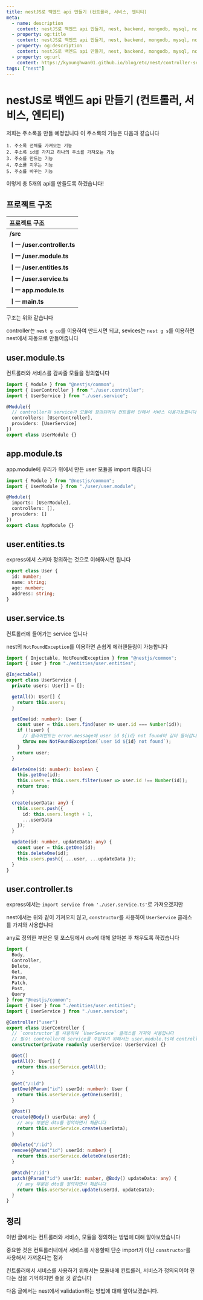 ```yaml
---
title: nestJS로 백엔드 api 만들기 (컨트롤러, 서비스, 엔티티)
meta:
  - name: description
    content: nestJS로 백엔드 api 만들기, nest, backend, mongodb, mysql, nosql, sequelize, express, node, typescript
  - property: og:title
    content: nestJS로 백엔드 api 만들기, nest, backend, mongodb, mysql, nosql, sequelize, express, node, typescript
  - property: og:description
    content: nestJS로 백엔드 api 만들기, nest, backend, mongodb, mysql, nosql, sequelize, express, node, typescript
  - property: og:url
    content: https://kyounghwan01.github.io/blog/etc/nest/controller-service/
tags: ["nest"]
---
```


# nestJS로 백엔드 api 만들기 (컨트롤러, 서비스, 엔티티)

저희는 주소록을 만들 예정입니다 이 주소록의 기능은 다음과 같습니다

```
1. 주소록 전체를 가져오는 기능
2. 주소록 id를 가지고 하나의 주소를 가져오는 기능
3. 주소를 만드는 기능
4. 주소를 지우는 기능
5. 주소를 바꾸는 기능
```

이렇게 총 5개의 api를 만들도록 하겠습니다!

## 프로젝트 구조

| 프로젝트 구조                |
| :--------------------------- |
| **/src**                     |
| **ㅣㅡ /user.controller.ts** |
| **ㅣㅡ /user.module.ts**     |
| **ㅣㅡ /user.entities.ts**   |
| **ㅣㅡ /user.service.ts**    |
| **ㅣㅡ app.module.ts**       |
| **ㅣㅡ main.ts**             |

구조는 위와 같습니다

controller는 `nest g co`를 이용하여 만드시면 되고, sevices는 `nest g s`를 이용하면 nest에서 자동으로 만들어줍니다

## user.module.ts

컨트롤러와 서비스를 감싸줄 모듈을 정의합니다

```ts
import { Module } from "@nestjs/common";
import { UserController } from "./user.controller";
import { UserService } from "./user.service";

@Module({
  // controller와 service가 모듈에 정의되어야 컨트롤러 안에서 서비스 이용가능합니다 (DI)
  controllers: [UserController],
  providers: [UserService]
})
export class UserModule {}
```

## app.module.ts

app.module에 우리가 위에서 만든 user 모듈을 import 해줍니다

```ts
import { Module } from "@nestjs/common";
import { UserModule } from "./user/user.module";

@Module({
  imports: [UserModule],
  controllers: [],
  providers: []
})
export class AppModule {}
```

## user.entities.ts

express에서 스키마 정의하는 것으로 이해하시면 됩니다

```ts
export class User {
  id: number;
  name: string;
  age: number;
  address: string;
}
```

## user.service.ts

컨트롤러에 들어가는 service 입니다

nest의 `NotFoundException`를 이용하면 손쉽게 에러핸들링이 가능합니다

```ts
import { Injectable, NotFoundException } from "@nestjs/common";
import { User } from "./entities/user.entities";

@Injectable()
export class UserService {
  private users: User[] = [];

  getAll(): User[] {
    return this.users;
  }

  getOne(id: number): User {
    const user = this.users.find(user => user.id === Number(id));
    if (!user) {
      // 클라이언트는 error.message에 user id ${id} not found이 값이 들어갑니다. status-code는 nest가 정해준 값으로 들어갑니다
      throw new NotFoundException(`user id ${id} not found`);
    }
    return user;
  }

  deleteOne(id: number): boolean {
    this.getOne(id);
    this.users = this.users.filter(user => user.id !== Number(id));
    return true;
  }

  create(userData: any) {
    this.users.push({
      id: this.users.length + 1,
      ...userData
    });
  }

  update(id: number, updateData: any) {
    const user = this.getOne(id);
    this.deleteOne(id);
    this.users.push({ ...user, ...updateData });
  }
}
```

## user.controller.ts

express에서는 `import service from './user.service.ts'`로 가져오겠지만

nest에서는 위와 같이 가져오지 않고, `constructor`를 사용하여 `UserService` 클래스를 가져와 사용합니다

any로 정의한 부분은 뒷 포스팅에서 `dto`에 대해 알아본 후 채우도록 하겠습니다

```ts {17}
import {
  Body,
  Controller,
  Delete,
  Get,
  Param,
  Patch,
  Post,
  Query
} from "@nestjs/common";
import { User } from "./entities/user.entities";
import { UserService } from "./user.service";

@Controller("user")
export class UserController {
  // `constructor`를 사용하여 `UserService` 클래스를 가져와 사용합니다
  // 필수! controller에 service를 주입하기 위해서는 user.module.ts에 controller와 service가 정의되어야 합니다
  constructor(private readonly userService: UserService) {}

  @Get()
  getAll(): User[] {
    return this.userService.getAll();
  }

  @Get("/:id")
  getOne(@Param("id") userId: number): User {
    return this.userService.getOne(userId);
  }

  @Post()
  create(@Body() userData: any) {
    // any 부분은 dto를 정의하면서 채웁니다
    return this.userService.create(userData);
  }

  @Delete("/:id")
  remove(@Param("id") userId: number) {
    return this.userService.deleteOne(userId);
  }

  @Patch("/:id")
  patch(@Param("id") userId: number, @Body() updateData: any) {
    // any 부분은 dto를 정의하면서 채웁니다
    return this.userService.update(userId, updateData);
  }
}
```

## 정리

이번 글에서는 컨트롤러와 서비스, 모듈을 정의하는 방법에 대해 알아보았습니다

중요한 것은 컨트롤러내에서 서비스를 사용할때 단순 import가 아닌 `constructor`를 사용해서 가져온다는 점과

컨트롤러에서 서비스를 사용하기 위해서는 모듈내에 컨트롤러, 서비스가 정의되어야 한다는 점을 기억하지면 좋을 것 같습니다

다음 글에서는 nest에서 validation하는 방법에 대해 알아보겠습니다.

<TagLinks />

<Disqus />
